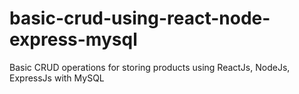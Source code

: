 # basic-crud-using-react-node-express-mysql
Basic CRUD operations for storing products using ReactJs, NodeJs, ExpressJs with MySQL
